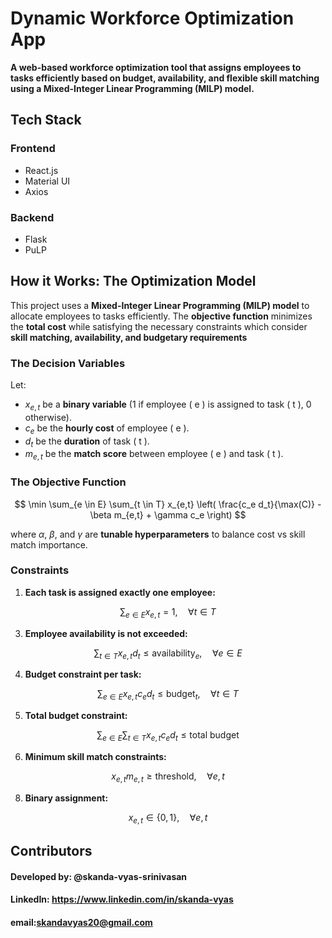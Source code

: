 
# Dynamic Workforce Optimization App

**A web-based workforce optimization tool that assigns employees to tasks efficiently based on budget, availability, and flexible skill matching using a Mixed-Integer Linear Programming (MILP) model.**  

## Tech Stack
### Frontend
- React.js
- Material UI
- Axios
### Backend
- Flask
- PuLP



## How it Works: The Optimization Model
This project uses a **Mixed-Integer Linear Programming (MILP) model** to allocate employees to tasks efficiently. The **objective function** minimizes the **total cost** while satisfying the necessary constraints which consider **skill matching, availability, and budgetary requirements**

### The Decision Variables

Let:

-  $x_{e,t}$ be a **binary variable** (1 if employee \( e \) is assigned to task \( t \), 0 otherwise).
-  $c_e$ be the **hourly cost** of employee \( e \).
-  $d_t$ be the **duration** of task \( t \).
-  $m_{e,t}$ be the **match score** between employee \( e \) and task \( t \).

### The Objective Function
$$
\min \sum_{e \in E} \sum_{t \in T} x_{e,t} \left( \frac{c_e d_t}{\max(C)} - \beta m_{e,t} + \gamma c_e \right)
$$

where $\alpha$, $\beta$, and $\gamma$ are **tunable hyperparameters** to balance cost vs skill match importance.

###  Constraints
1. **Each task is assigned exactly one employee:**
   
$$
   \sum_{e \in E} x_{e,t} = 1, \quad \forall t \in T
$$

3. **Employee availability is not exceeded:**
   
$$
   \sum_{t \in T} x_{e,t} d_t \leq \text{availability}_e, \quad \forall e \in E
$$

4. **Budget constraint per task:**
   
$$
   \sum_{e \in E} x_{e,t} c_e d_t \leq \text{budget}_t, \quad \forall t \in T
  $$

5. **Total budget constraint:**
   
$$
   \sum_{e \in E} \sum_{t \in T} x_{e,t} c_e d_t \leq \text{total budget}
$$

6. **Minimum skill match constraints:**
   
$$
   x_{e,t} m_{e,t} \geq \text{threshold}, \quad \forall e, t
$$

8. **Binary assignment:**
   
$$
   x_{e,t} \in \{0,1\}, \quad \forall e, t
$$

## Contributors
#### **Developed by**: @skanda-vyas-srinivasan
#### LinkedIn: https://www.linkedin.com/in/skanda-vyas
#### email:skandavyas20@gmail.com
